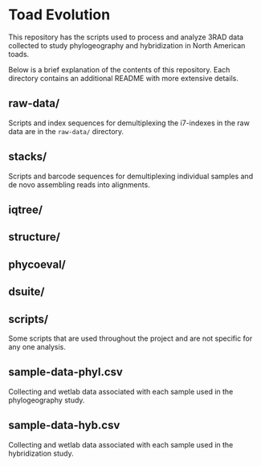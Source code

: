 # Toad Evolution

This repository has the scripts used to process and analyze 3RAD data collected
to study phylogeography and hybridization in North American toads.

Below is a brief explanation of the contents of this repository. Each directory
contains an additional README with more extensive details.

## raw-data/ 
Scripts and index sequences for demultiplexing the i7-indexes in the raw data 
are in the `raw-data/` directory.

## stacks/ 
Scripts and barcode sequences for demultiplexing individual samples and 
de novo assembling reads into alignments. 

## iqtree/

## structure/

## phycoeval/

## dsuite/

## scripts/
Some scripts that are used throughout the project and are not specific for 
any one analysis.

## sample-data-phyl.csv
Collecting and wetlab data associated with each sample used in the phylogeography study. 

## sample-data-hyb.csv
Collecting and wetlab data associated with each sample used in the hybridization study. 
